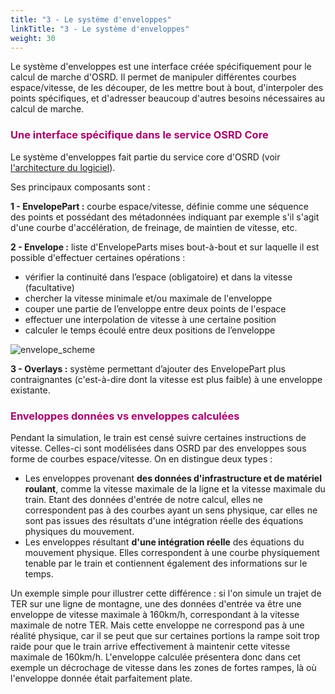 ```yaml
---
title: "3 - Le système d'enveloppes"
linkTitle: "3 - Le système d'enveloppes"
weight: 30
---
```


Le système d'enveloppes est une interface créée spécifiquement pour le calcul de marche d'OSRD. Il permet de manipuler différentes courbes espace/vitesse, de les découper, de les mettre bout à bout, d'interpoler des points spécifiques, et d'adresser beaucoup d'autres besoins nécessaires au calcul de marche.

### <font color=#aa026d>Une interface spécifique dans le service OSRD Core</font>

Le système d'enveloppes fait partie du service core d'OSRD (voir [l'architecture du logiciel](https://dgexsolutions.github.io/osrd-website/fr/users/docs/technical_and_physical_choices/architecture/)).

Ses principaux composants sont :

**1 - EnvelopePart :** courbe espace/vitesse, définie comme une séquence des points et possédant des métadonnées indiquant par exemple s'il s'agit d'une courbe d'accélération, de freinage, de maintien de vitesse, etc.

**2 - Envelope :** liste d'EnvelopeParts mises bout-à-bout et sur laquelle il est possible d'effectuer certaines opérations :

- vérifier la continuité dans l’espace (obligatoire) et dans la vitesse (facultative)
- chercher la vitesse minimale et/ou maximale de l'enveloppe
- couper une partie de l’enveloppe entre deux points de l'espace
- effectuer une interpolation de vitesse à une certaine position
- calculer le temps écoulé entre deux positions de l’enveloppe

![envelope_scheme](../envelopes_scheme.png)

**3 - Overlays :** système permettant d’ajouter des EnvelopePart plus contraignantes (c'est-à-dire dont la vitesse est plus faible) à une enveloppe existante.

### <font color=#aa026d>Enveloppes données vs enveloppes calculées</font>

Pendant la simulation, le train est censé suivre certaines instructions de vitesse. Celles-ci sont modélisées dans OSRD par des enveloppes sous forme de courbes espace/vitesse. On en distingue deux types :

- Les enveloppes provenant **des données d'infrastructure et de matériel roulant**, comme la vitesse maximale de la ligne et la vitesse maximale du train. Etant des données d'entrée de notre calcul, elles ne correspondent pas à des courbes ayant un sens physique, car elles ne sont pas issues des résultats d'une intégration réelle des équations physiques du mouvement.
- Les enveloppes résultant **d'une intégration réelle** des équations du mouvement physique. Elles correspondent à une courbe physiquement tenable par le train et contiennent également des informations sur le temps.

Un exemple simple pour illustrer cette différence : si l'on simule un trajet de TER sur une ligne de montagne, une des données d'entrée va être une enveloppe de vitesse maximale à 160km/h, correspondant à la vitesse maximale de notre TER. Mais cette enveloppe ne correspond pas à une réalité physique, car il se peut que sur certaines portions la rampe soit trop raide pour que le train arrive effectivement à maintenir cette vitesse maximale de 160km/h. L'enveloppe calculée présentera donc dans cet exemple un décrochage de vitesse dans les zones de fortes rampes, là où l'enveloppe donnée était parfaitement plate.
